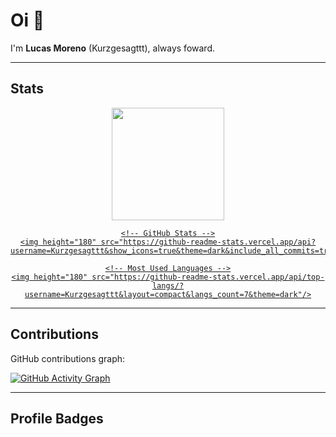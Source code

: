 # Oi 👋

I'm **Lucas Moreno** (Kurzgesagttt), always foward. 

---

## Stats  

<div align="center">
  <a href="https://github.com/Kurzgesagttt">
    <!-- GitHub Streak Stats -->
    <img height="180" src="https://github-readme-streak-stats.herokuapp.com/?user=Kurzgesagttt&theme=dark"/>
    
    <!-- GitHub Stats -->
    <img height="180" src="https://github-readme-stats.vercel.app/api?username=Kurzgesagttt&show_icons=true&theme=dark&include_all_commits=true"/>
    
    <!-- Most Used Languages -->
    <img height="180" src="https://github-readme-stats.vercel.app/api/top-langs/?username=Kurzgesagttt&layout=compact&langs_count=7&theme=dark"/>
  </a>
</div>

---

## Contributions  

GitHub contributions graph:

[![GitHub Activity Graph](https://github-readme-activity-graph.vercel.app/graph?username=Kurzgesagttt&theme=github-dark)](https://github.com/Kurzgesagttt)

---

## Profile Badges  

<div align="center">
  <!-- Total commits in the year -->
  <img src="https://img.shields.io/github/commit-activity/y
